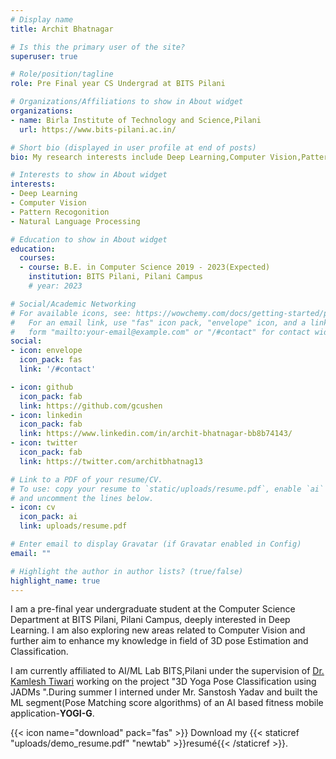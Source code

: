 ```yaml
---
# Display name
title: Archit Bhatnagar

# Is this the primary user of the site?
superuser: true

# Role/position/tagline
role: Pre Final year CS Undergrad at BITS Pilani

# Organizations/Affiliations to show in About widget
organizations:
- name: Birla Institute of Technology and Science,Pilani
  url: https://www.bits-pilani.ac.in/

# Short bio (displayed in user profile at end of posts)
bio: My research interests include Deep Learning,Computer Vision,Pattern Recogonition & Image Processing

# Interests to show in About widget
interests:
- Deep Learning
- Computer Vision
- Pattern Recogonition
- Natural Language Processing

# Education to show in About widget
education:
  courses:
  - course: B.E. in Computer Science 2019 - 2023(Expected)
    institution: BITS Pilani, Pilani Campus
    # year: 2023

# Social/Academic Networking
# For available icons, see: https://wowchemy.com/docs/getting-started/page-builder/#icons
#   For an email link, use "fas" icon pack, "envelope" icon, and a link in the
#   form "mailto:your-email@example.com" or "/#contact" for contact widget.
social:
- icon: envelope
  icon_pack: fas
  link: '/#contact'

- icon: github
  icon_pack: fab
  link: https://github.com/gcushen
- icon: linkedin
  icon_pack: fab
  link: https://www.linkedin.com/in/archit-bhatnagar-bb8b74143/
- icon: twitter
  icon_pack: fab
  link: https://twitter.com/architbhatnag13

# Link to a PDF of your resume/CV.
# To use: copy your resume to `static/uploads/resume.pdf`, enable `ai` icons in `params.toml`, 
# and uncomment the lines below.
- icon: cv
  icon_pack: ai
  link: uploads/resume.pdf

# Enter email to display Gravatar (if Gravatar enabled in Config)
email: ""

# Highlight the author in author lists? (true/false)
highlight_name: true
---
```


I am a pre-final year undergraduate student at the Computer Science Department at BITS Pilani, Pilani Campus, deeply interested in Deep Learning. I am also exploring new areas related to Computer Vision and further aim to enhance my knowledge in field of 3D pose Estimation and Classification.

I am currently affiliated to AI/ML Lab BITS,Pilani under the supervision of <a href="https://www.bits-pilani.ac.in/pilani/kamleshtiwari/profile">Dr. Kamlesh Tiwari</a> working on the project "3D Yoga Pose Classification using JADMs ".During summer I interned under Mr. Sanstosh Yadav and built the ML segment(Pose Matching score algorithms) of an AI based fitness mobile application-<b>YOGI-G</b>.

{{< icon name="download" pack="fas" >}} Download my {{< staticref "uploads/demo_resume.pdf" "newtab" >}}resumé{{< /staticref >}}.
